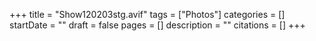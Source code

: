 +++
title = "Show120203stg.avif"
tags = ["Photos"]
categories = []
startDate = ""
draft = false
pages = []
description = ""
citations = []
+++
